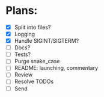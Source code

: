 # Plans:

- [x] Split into files?
- [x] Logging
- [x] Handle SIGINT/SIGTERM?
- [ ] Docs?
- [ ] Tests?
- [ ] Purge snake_case
- [ ] README: launching, commentary
- [ ] Review
- [ ] Resolve TODOs
- [ ] Send
